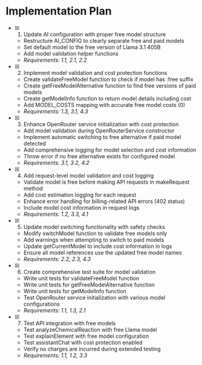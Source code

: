 # Implementation Plan

- [x] 1. Update AI configuration with proper free model structure

  - Restructure AI_CONFIG to clearly separate free and paid models
  - Set default model to the free version of Llama 3.1 405B
  - Add model validation helper functions
  - _Requirements: 1.1, 2.1, 2.2_

- [x] 2. Implement model validation and cost protection functions

  - Create validateFreeModel function to check if model has :free suffix
  - Create getFreeModelAlternative function to find free versions of paid models
  - Create getModelInfo function to return model details including cost
  - Add MODEL_COSTS mapping with accurate free model costs (0)
  - _Requirements: 1.3, 3.1, 4.3_

- [x] 3. Enhance OpenRouter service initialization with cost protection

  - Add model validation during OpenRouterService constructor
  - Implement automatic switching to free alternative if paid model detected
  - Add comprehensive logging for model selection and cost information
  - Throw error if no free alternative exists for configured model
  - _Requirements: 3.1, 3.2, 4.2_

- [x] 4. Add request-level model validation and cost logging

  - Validate model is free before making API requests in makeRequest method
  - Add cost estimation logging for each request
  - Enhance error handling for billing-related API errors (402 status)
  - Include model cost information in request logs
  - _Requirements: 1.2, 3.3, 4.1_

- [x] 5. Update model switching functionality with safety checks

  - Modify switchModel function to validate free models only
  - Add warnings when attempting to switch to paid models
  - Update getCurrentModel to include cost information in logs
  - Ensure all model references use the updated free model names
  - _Requirements: 2.2, 2.3, 4.3_

- [x] 6. Create comprehensive test suite for model validation

  - Write unit tests for validateFreeModel function
  - Write unit tests for getFreeModelAlternative function
  - Write unit tests for getModelInfo function
  - Test OpenRouter service initialization with various model configurations
  - _Requirements: 1.1, 1.3, 2.1_

- [x] 7. Test API integration with free models

  - Test analyzeChemicalReaction with free Llama model
  - Test explainElement with free model configuration
  - Test assistantChat with cost protection enabled
  - Verify no charges are incurred during extended testing
  - _Requirements: 1.1, 1.2, 3.3_

